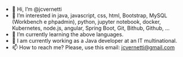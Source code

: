 - 👋 Hi, I’m @jcvernetti
- 👀 I’m interested in java, javascript, css, html, Bootstrap, MySQL (Workbench e phpadmin), python, jupyter notebook, docker, Kubernetes, node.js, angular, Spring Boot, Git, Bithub, Github, ...
- 🌱 I’m currently learning the above languages.
- 💞️ I am currently working as a Java developer at an IT multinational.
- 📫 How to reach me? Please, use this email: jcvernetti@gmail.com

<!---
jcvernetti/jcvernetti is a ✨ special ✨ repository because its `README.md` (this file) appears on your GitHub profile.
You can click the Preview link to take a look at your changes.
--->
